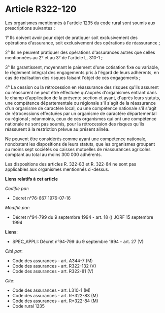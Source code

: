 # Article R322-120

Les organismes mentionnés à l'article 1235 du code rural sont soumis aux prescriptions suivantes :

1° Ils doivent avoir pour objet de pratiquer soit exclusivement des opérations d'assurance, soit exclusivement des opérations
de réassurance ;

2° Ils ne peuvent pratiquer des opérations d'assurances autres que celles mentionnées au 2° et au 3° de l'article L. 310-1 ;

3° Ils garantissent, moyennant le paiement d'une cotisation fixe ou variable, le règlement intégral des engagements pris à
l'égard de leurs adhérents, en cas de réalisation des risques faisant l'objet de ces engagements ;

4° La cession ou la rétrocession en réassurance des risques qu'ils assurent ou réassurent ne peut être effectuée qu'auprès
d'organismes entrant dans le champ d'application de la présente section et ayant, d'après leurs statuts, une compétence
départementale ou régionale s'il s'agit de la réassurance d'un organisme de caractère local, ou une compétence nationale s'il
s'agit de rétrocessions effectuées par un organisme de caractère départemental ou régional ; néanmoins, ceux de ces
organismes qui ont une compétence nationale ne sont pas soumis, pour la rétrocession des risques qu'ils réassurent à la
restriction prévue au présent alinéa.

Ne peuvent être considérés comme ayant une compétence nationale, nonobstant les dispositions de leurs statuts, que les
organismes groupant au moins sept sociétés ou caisses mutuelles de réassurances agricoles comptant au total au moins 300 000
adhérents.

Les dispositions des articles R. 322-83 et R. 322-84 ne sont pas applicables aux organismes mentionnés ci-dessus.

**Liens relatifs à cet article**

_Codifié par_:

  - Décret n°76-667 1976-07-16

_Modifié par_:

  - Décret n°94-799 du 9 septembre 1994 - art. 18 () JORF 15 septembre 1994

**Liens**:

  - SPEC_APPLI: Décret n°94-799 du 9 septembre 1994 - art. 27 (V)

_Cité par_:

  - Code des assurances - art. A344-7 (M)
  - Code des assurances - art. R322-132 (V)
  - Code des assurances - art. R322-81 (V)

_Cite_:

  - Code des assurances - art. L310-1 (M)
  - Code des assurances - art. R*322-83 (M)
  - Code des assurances - art. R*322-84 (M)
  - Code rural 1235

